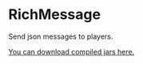 RichMessage
===========

Send json messages to players.

[You can download compiled jars here.](https://github.com/mooman219/RichMessage/releases)

